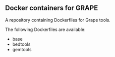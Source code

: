 Docker containers for GRAPE
---------------------------
A repository containing Dockerfiles for Grape tools.

The following Dockerfiles are available:

- base
- bedtools
- gemtools
